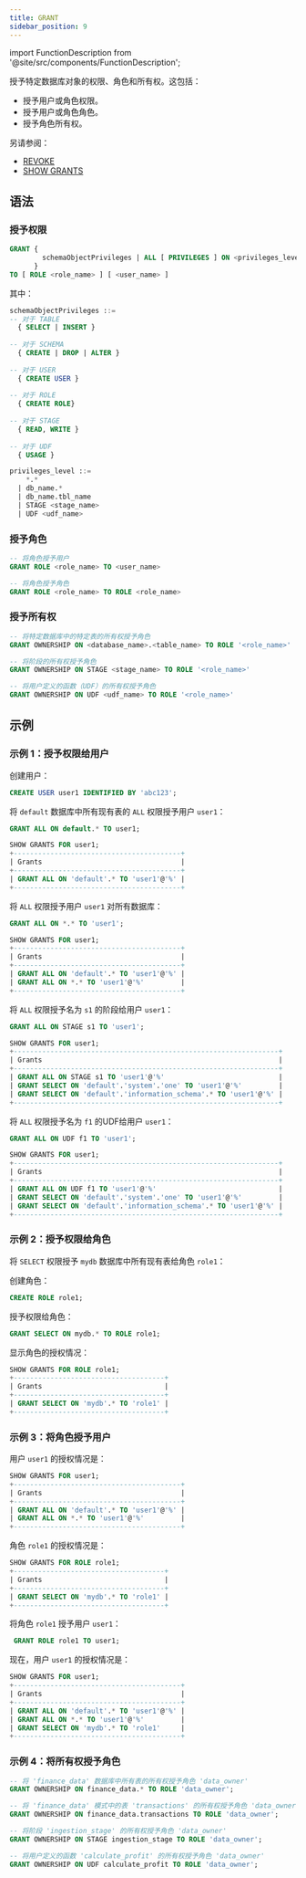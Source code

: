 ```yaml
---
title: GRANT
sidebar_position: 9
---
```

import FunctionDescription from '@site/src/components/FunctionDescription';

<FunctionDescription description="引入或更新版本：v1.2.275"/>

授予特定数据库对象的权限、角色和所有权。这包括：

- 授予用户或角色权限。
- 授予用户或角色角色。
- 授予角色所有权。

另请参阅：

- [REVOKE](11-revoke.md)
- [SHOW GRANTS](22-show-grants.md)

## 语法

### 授予权限

```sql
GRANT { 
        schemaObjectPrivileges | ALL [ PRIVILEGES ] ON <privileges_level>
      }
TO [ ROLE <role_name> ] [ <user_name> ]
```

其中：

```sql
schemaObjectPrivileges ::=
-- 对于 TABLE
  { SELECT | INSERT }
  
-- 对于 SCHEMA
  { CREATE | DROP | ALTER }
  
-- 对于 USER
  { CREATE USER }
  
-- 对于 ROLE
  { CREATE ROLE}
  
-- 对于 STAGE
  { READ, WRITE }
           
-- 对于 UDF
  { USAGE }
```

```sql
privileges_level ::=
    *.*
  | db_name.*
  | db_name.tbl_name
  | STAGE <stage_name>
  | UDF <udf_name>
```

### 授予角色

```sql
-- 将角色授予用户
GRANT ROLE <role_name> TO <user_name>

-- 将角色授予角色
GRANT ROLE <role_name> TO ROLE <role_name>
```

### 授予所有权

```sql
-- 将特定数据库中的特定表的所有权授予角色
GRANT OWNERSHIP ON <database_name>.<table_name> TO ROLE '<role_name>'

-- 将阶段的所有权授予角色
GRANT OWNERSHIP ON STAGE <stage_name> TO ROLE '<role_name>'

-- 将用户定义的函数（UDF）的所有权授予角色
GRANT OWNERSHIP ON UDF <udf_name> TO ROLE '<role_name>'
```

## 示例

### 示例 1：授予权限给用户

创建用户：
```sql
CREATE USER user1 IDENTIFIED BY 'abc123';
```

将 `default` 数据库中所有现有表的 `ALL` 权限授予用户 `user1`：
 
```sql
GRANT ALL ON default.* TO user1;
```

```sql
SHOW GRANTS FOR user1;
+-----------------------------------------+
| Grants                                  |
+-----------------------------------------+
| GRANT ALL ON 'default'.* TO 'user1'@'%' |
+-----------------------------------------+
```

将 `ALL` 权限授予用户 `user1` 对所有数据库：

```sql
GRANT ALL ON *.* TO 'user1';
```
```sql
SHOW GRANTS FOR user1;
+-----------------------------------------+
| Grants                                  |
+-----------------------------------------+
| GRANT ALL ON 'default'.* TO 'user1'@'%' |
| GRANT ALL ON *.* TO 'user1'@'%'         |
+-----------------------------------------+
```


将 `ALL` 权限授予名为 `s1` 的阶段给用户 `user1`：

```sql
GRANT ALL ON STAGE s1 TO 'user1';
```
```sql
SHOW GRANTS FOR user1;
+-----------------------------------------------------------------+
| Grants                                                          |
+-----------------------------------------------------------------+
| GRANT ALL ON STAGE s1 TO 'user1'@'%'                            |
| GRANT SELECT ON 'default'.'system'.'one' TO 'user1'@'%'         |
| GRANT SELECT ON 'default'.'information_schema'.* TO 'user1'@'%' |
+-----------------------------------------------------------------+
```

将 `ALL` 权限授予名为 `f1` 的UDF给用户 `user1`：

```sql
GRANT ALL ON UDF f1 TO 'user1';
```
```sql
SHOW GRANTS FOR user1;
+-----------------------------------------------------------------+
| Grants                                                          |
+-----------------------------------------------------------------+
| GRANT ALL ON UDF f1 TO 'user1'@'%'                              |
| GRANT SELECT ON 'default'.'system'.'one' TO 'user1'@'%'         |
| GRANT SELECT ON 'default'.'information_schema'.* TO 'user1'@'%' |
+-----------------------------------------------------------------+
```

### 示例 2：授予权限给角色

将 `SELECT` 权限授予 `mydb` 数据库中所有现有表给角色 `role1`：

创建角色：
```sql 
CREATE ROLE role1;
```

授予权限给角色：
```sql
GRANT SELECT ON mydb.* TO ROLE role1;
```

显示角色的授权情况：
```sql
SHOW GRANTS FOR ROLE role1;
+-------------------------------------+
| Grants                              |
+-------------------------------------+
| GRANT SELECT ON 'mydb'.* TO 'role1' |
+-------------------------------------+
```

### 示例 3：将角色授予用户

用户 `user1` 的授权情况是：
```sql
SHOW GRANTS FOR user1;
+-----------------------------------------+
| Grants                                  |
+-----------------------------------------+
| GRANT ALL ON 'default'.* TO 'user1'@'%' |
| GRANT ALL ON *.* TO 'user1'@'%'         |
+-----------------------------------------+
```

角色 `role1` 的授权情况是：
```sql
SHOW GRANTS FOR ROLE role1;
+-------------------------------------+
| Grants                              |
+-------------------------------------+
| GRANT SELECT ON 'mydb'.* TO 'role1' |
+-------------------------------------+
```

将角色 `role1` 授予用户 `user1`：
```sql
 GRANT ROLE role1 TO user1;
```

现在，用户 `user1` 的授权情况是：
```sql
SHOW GRANTS FOR user1;
+-----------------------------------------+
| Grants                                  |
+-----------------------------------------+
| GRANT ALL ON 'default'.* TO 'user1'@'%' |
| GRANT ALL ON *.* TO 'user1'@'%'         |
| GRANT SELECT ON 'mydb'.* TO 'role1'     |
+-----------------------------------------+
```

### 示例 4：将所有权授予角色



```sql
-- 将 'finance_data' 数据库中所有表的所有权授予角色 'data_owner'
GRANT OWNERSHIP ON finance_data.* TO ROLE 'data_owner';

-- 将 'finance_data' 模式中的表 'transactions' 的所有权授予角色 'data_owner'
GRANT OWNERSHIP ON finance_data.transactions TO ROLE 'data_owner';

-- 将阶段 'ingestion_stage' 的所有权授予角色 'data_owner'
GRANT OWNERSHIP ON STAGE ingestion_stage TO ROLE 'data_owner';

-- 将用户定义的函数 'calculate_profit' 的所有权授予角色 'data_owner'
GRANT OWNERSHIP ON UDF calculate_profit TO ROLE 'data_owner';
```